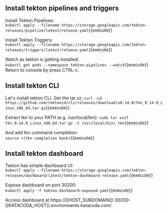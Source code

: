   
## Install tekton pipelines and triggers
Install Tekton Pipelines:  
`kubectl apply --filename https://storage.googleapis.com/tekton-releases/pipeline/latest/release.yaml`{{execute}}  

Install Tekton Triggers:  
`kubectl apply --filename https://storage.googleapis.com/tekton-releases/triggers/latest/release.yaml`{{execute}}  

Watch as tekton is getting installed:  
`kubectl get pods --namespace tekton-pipelines --watch`{{execute}}  
Return to console by press CTRL-c.
  

## Install tekton CLI
Let's install tekton CLI. Get the tar.xz:
`curl -LO https://github.com/tektoncd/cli/releases/download/v0.14.0/tkn_0.14.0_Linux_x86_64.tar.gz`{{execute}}

Extract tkn to your PATH (e.g. /usr/local/bin):
`sudo tar xvzf tkn_0.14.0_Linux_x86_64.tar.gz -C /usr/local/bin/ tkn`{{execute}}

And add tkn command completion:  
`source <(tkn completion bash)`{{execute}}
   

## Install tekton dashboard
Tekton has simple dashboard UI:  
`kubectl apply --filename https://storage.googleapis.com/tekton-releases/dashboard/latest/tekton-dashboard-release.yaml`{{execute}}

Expose dashboard on port 30200:  
`kubectl apply -f tekton-dashboard-exposed.yaml`{{execute}}

Access dashboard at https://[[HOST_SUBDOMAIN]]-30200-[[KATACODA_HOST]].environments.katacoda.com/